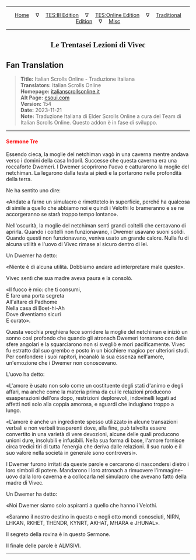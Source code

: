 
---

<!-- Jekyll Page Links -->

<center>
<a href="../../../../../index.html">Home</a>
&emsp;&nabla;&emsp;
<a href="../../../../index-tes3.html">TES:III Edition</a>
&emsp;&nabla;&emsp;
<a href="../../../../index-teso.html">TES:Online Edition</a>
&emsp;&nabla;&emsp;
<a href="../../../../index-traditional.html">Traditional Edition</a>
&emsp;&nabla;&emsp;
<a href="../../../../index-misc.html">Misc</a>
</center>

<!-- Markdown Body Below: -->

---

<center>
<h2><span style="font-family:Georgia">Le Trentasei Lezioni di Vivec</span></h2>
</center>

## Fan Translation

> __Title:__ Italian Scrolls Online - Traduzione Italiana\
> __Translators:__ Italian Scrolls Online\
> __Homepage:__ [italianscrollsonline.it][1]\
> __Alt Page:__ [esoui.com][2]\
> __Version:__ 154\
> __Date:__ 2023-11-21\
> __Note:__ Traduzione Italiana di Elder Scrolls Online a cura del Team di Italian Scrolls Online. Questo addon è in fase di sviluppo.

[1]: http://italianscrollsonline.it/
[2]: https://www.esoui.com/downloads/info2854-ItalianScrollsOnline-TraduzioneItaliana.html

---

#### <span style="color:red">Sermone Tre</span>

Essendo cieca, la moglie del netchiman vagò in una caverna mentre andava verso i domini della casa Indoril. Successe che questa caverna era una roccaforte Dwemeri. I Dwemer scoprirono l'uovo e catturarono la moglie del netchiman. La legarono dalla testa ai piedi e la portarono nelle profondità della terra.

Ne ha sentito uno dire:

«Andate a farne un simulacro e rimettetelo in superficie, perché ha qualcosa di simile a quello che abbiamo noi e quindi i Velothi lo brameranno e se ne accorgeranno se starà troppo tempo lontano».

Nell'oscurità, la moglie del netchiman sentì grandi coltelli che cercavano di aprirla. Quando i coltelli non funzionavano, i Dwemer usavano suoni solidi. Quando questi non funzionavano, veniva usato un grande calore. Nulla fu di alcuna utilità e l'uovo di Vivec rimase al sicuro dentro di lei.

Un Dwemer ha detto:

«Niente è di alcuna utilità. Dobbiamo andare ad interpretare male questo».

Vivec sentì che sua madre aveva paura e la consolò.

«Il fuoco è mio: che ti consumi,\
E fare una porta segreta\
All'altare di Padhome\
Nella casa di Boet-hi-Ah\
Dove diventiamo sicuri\
E curato».

Questa vecchia preghiera fece sorridere la moglie del netchiman e iniziò un sonno così profondo che quando gli atronach Dwemeri tornarono con delle sfere angolari e la squarciarono non si svegliò e morì pacificamente. Vivec fu estratto dal suo grembo e posto in un bicchiere magico per ulteriori studi. Per confondere i suoi rapitori, incanalò la sua essenza nell'amore, un'emozione che i Dwemer non conoscevano.

L'uovo ha detto:

«L'amore è usato non solo come un costituente degli stati d'animo e degli affari, ma anche come la materia prima da cui le relazioni producono esasperazioni dell'ora dopo, restrizioni deplorevoli, indovinelli legati ad affetti noti solo alla coppia amorosa, e sguardi che indugiano troppo a lungo.

«L'amore è anche un ingrediente spesso utilizzato in alcune transazioni verbali e non verbali trasparenti dove, alla fine, può talvolta essere convertito in una varietà di vere devozioni, alcune delle quali producono unioni dure, insolubili e infusibili. Nella sua forma di base, l'amore fornisce circa tredici tiri di tutta l'energia che deriva dalle relazioni. Il suo ruolo e il suo valore nella società in generale sono controversi».

I Dwemer furono irritati da queste parole e cercarono di nascondersi dietro i loro simboli di potere. Mandarono i loro atronach a rimuovere l'immagine-uovo dalla loro caverna e a collocarla nel simulacro che avevano fatto della madre di Vivec.

Un Dwemer ha detto:

«Noi Dwemer siamo solo aspiranti a quello che hanno i Velothi.

«Saranno il nostro destino in questo e negli otto mondi conosciuti, NIRN, LHKAN, RKHET, THENDR, KYNRT, AKHAT, MHARA e JHUNAL».

Il segreto della rovina è in questo Sermone.

Il finale delle parole è ALMSIVI.

---
